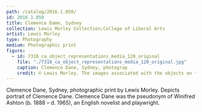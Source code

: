 ```yaml
---
path: /catalog/2016.1.050/
id: 2016.1.050
title: Clemence Dame, Sydney
collection: Lewis Morley Collection;College of Liberal Arts
artist: Lewis Morley
type: Photography
medium: Photographic print
figure:
  - id: 7318_ca_object_representations_media_120_original
    file: "./7318_ca_object_representations_media_120_original.jpg"
    caption: Clemence Dane, Sydney, photograp
    credit: © Lewis Morley. The images associated with the objects on this website are protected under United States copyright laws. We are pleased to share these materials as an educational resource for the public for non-commercial, educational and personal use only, or for fair use as defined by law.
---
```

Clemence Dane, Sydney, photographic print by Lewis Morley. Depicts portrait of Clemence Dane. Clemence Dane was the pseudonym of Winifred Ashton (b. 1888 – d. 1965), an English novelist and playwright.
